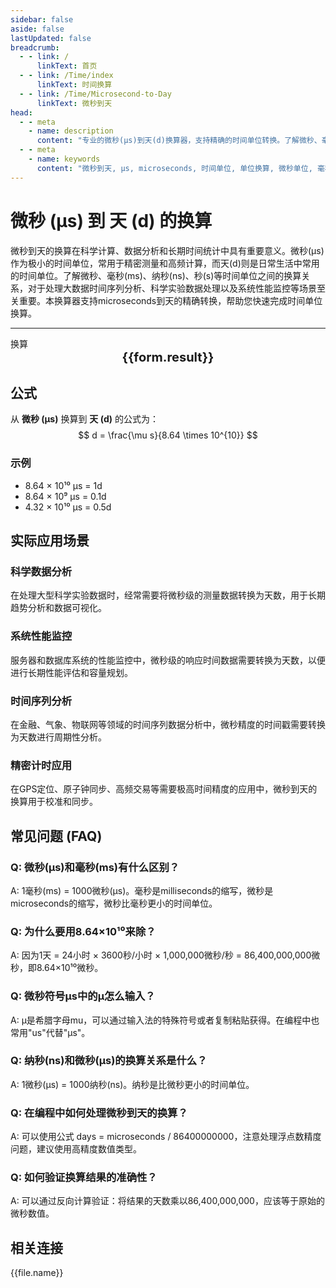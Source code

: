 ```yaml
---
sidebar: false
aside: false
lastUpdated: false
breadcrumb:
  - - link: /
      linkText: 首页
  - - link: /Time/index
      linkText: 时间换算
  - - link: /Time/Microsecond-to-Day
      linkText: 微秒到天
head:
  - - meta
    - name: description
      content: "专业的微秒(μs)到天(d)换算器，支持精确的时间单位转换。了解微秒、毫秒、纳秒、秒等时间单位换算公式和实际应用。提供microseconds、milliseconds等英文单位换算指南。"
  - - meta
    - name: keywords
      content: "微秒到天, μs, microseconds, 时间单位, 单位换算, 微秒单位, 毫秒, milliseconds, 纳秒, ns, 秒, seconds, ms是毫秒吗, us和ns, ps和ns换算, s和ms, microsecond, 微秒符号, 时间换算器, 微秒和秒的换算, 毫秒和秒, 飞秒, 皮秒"
---
```

# 微秒 (μs) 到 天 (d) 的换算

微秒到天的换算在科学计算、数据分析和长期时间统计中具有重要意义。微秒(μs)作为极小的时间单位，常用于精密测量和高频计算，而天(d)则是日常生活中常用的时间单位。了解微秒、毫秒(ms)、纳秒(ns)、秒(s)等时间单位之间的换算关系，对于处理大数据时间序列分析、科学实验数据处理以及系统性能监控等场景至关重要。本换算器支持microseconds到天的精确转换，帮助您快速完成时间单位换算。

---
<script setup>
import { onMounted, reactive, inject, ref } from 'vue'
import { NButton,NForm ,NFormItem,NInput,NInputNumber,NSelect,NCard,useMessage,NGrid ,NGi  } from 'naive-ui'
import { defineClientComponent } from 'vitepress'
import { Time } from '../files';

const convert = inject('convert')
const seoKey = [
  'us和ns', 'ms是毫秒吗', 'ps和ns换算', 's和ms', 'ms等于多少s',
  'ns和s换算', 'ms与s的换算', '一微秒等于多少秒', '微秒单位', 'microseconds是多少秒',
  's和ms换算', '皮秒和飞秒', '秒 毫秒', 'ns是什么单位', 'μs是什么单位',
  '秒单位', '微妙和秒的换算', '微妙单位', 'ms和s', '毫秒英文',
  'milliseconds是多少秒', '微秒 毫秒', '毫秒和秒', '微秒和秒的换算', 'us是多少秒',
  '微秒和秒', 'µs', 'microsec', '微秒符号', 'ms和s的换算',
  'sec是什么单位', '秒的英文', 'μs', 'microsecond', 'ms是什么单位',
  '纳秒', 'microseconds', 'ms to s', '时间单位', '飞秒',
  'millisecond', 'milliseconds', '毫秒', '一秒等于多少毫秒', 'seconds',
  '毫秒和秒的换算'
]
const form = reactive({
  number: null,
  result: '',
  title:'微秒（μs）到天（d）换算器',
})

const convertHandler = () => {
  if (form.number !== null && !isNaN(form.number)) {
    const convertedValue = parseFloat(form.number) / 86400000000
    form.result = `${form.number}μs = ${convertedValue.toFixed(12)}d`
  } else {
    form.result = '请输入有效的数值。'
  }
}
</script>

<n-form size="large" :model="form">
  <n-form-item label="微秒 (μs)">
    <n-input-number v-model:value="form.number" placeholder="输入微秒" style="width: 100%" />
  </n-form-item>
  <n-form-item>
    <n-button type="info" @click="convertHandler" block>换算</n-button>
  </n-form-item>
</n-form>

<n-card :title="form.title" embedded :bordered="false" hoverable segmented>
  <div style="text-align:center;font-size:20px;">
    <strong>{{form.result}}</strong>
  </div>
  <template #footer>
    <div style="display: flex; flex-wrap: wrap; gap: 8px; justify-content: center;">
      <span v-for="keyword in seoKey" :key="keyword" style="background: #f0f0f0; padding: 4px 8px; border-radius: 4px; font-size: 12px; color: #666;">
        {{keyword}}
      </span>
    </div>
  </template>
</n-card>

## 公式

从 **微秒 (μs)** 换算到 **天 (d)** 的公式为：
$$ d = \frac{\mu s}{8.64 \times 10^{10}} $$

### 示例
- 8.64 × 10¹⁰ μs = 1d
- 8.64 × 10⁹ μs = 0.1d
- 4.32 × 10¹⁰ μs = 0.5d

## 实际应用场景

### 科学数据分析
在处理大型科学实验数据时，经常需要将微秒级的测量数据转换为天数，用于长期趋势分析和数据可视化。

### 系统性能监控
服务器和数据库系统的性能监控中，微秒级的响应时间数据需要转换为天数，以便进行长期性能评估和容量规划。

### 时间序列分析
在金融、气象、物联网等领域的时间序列数据分析中，微秒精度的时间戳需要转换为天数进行周期性分析。

### 精密计时应用
在GPS定位、原子钟同步、高频交易等需要极高时间精度的应用中，微秒到天的换算用于校准和同步。

## 常见问题 (FAQ)

### Q: 微秒(μs)和毫秒(ms)有什么区别？
A: 1毫秒(ms) = 1000微秒(μs)。毫秒是milliseconds的缩写，微秒是microseconds的缩写，微秒比毫秒更小的时间单位。

### Q: 为什么要用8.64×10¹⁰来除？
A: 因为1天 = 24小时 × 3600秒/小时 × 1,000,000微秒/秒 = 86,400,000,000微秒，即8.64×10¹⁰微秒。

### Q: 微秒符号μs中的μ怎么输入？
A: μ是希腊字母mu，可以通过输入法的特殊符号或者复制粘贴获得。在编程中也常用"us"代替"μs"。

### Q: 纳秒(ns)和微秒(μs)的换算关系是什么？
A: 1微秒(μs) = 1000纳秒(ns)。纳秒是比微秒更小的时间单位。

### Q: 在编程中如何处理微秒到天的换算？
A: 可以使用公式 days = microseconds / 86400000000，注意处理浮点数精度问题，建议使用高精度数值类型。

### Q: 如何验证换算结果的准确性？
A: 可以通过反向计算验证：将结果的天数乘以86,400,000,000，应该等于原始的微秒数值。
## 相关连接
<n-grid x-gap="12" :cols="2">
  <n-gi v-for="(file, index) in Time" :key="index">
    <n-button
      text
      tag="a"
      :href="file.path"
      type="info"
    >
      {{file.name}}
    </n-button>
  </n-gi>
</n-grid>